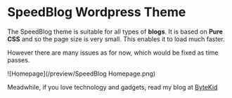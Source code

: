 # SpeedBlog Wordpress Theme

The SpeedBlog theme is suitable for all types of **blogs**. It is based on **Pure CSS** and so the page size is very small. This enables it to load much faster.

However there are many issues as for now, which would be fixed as time passes.

![Homepage](/preview/SpeedBlog Homepage.png)

Meadwhile, if you love technology and gadgets, read my blog at [ByteKid](http://ByteKid.com)